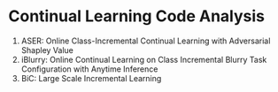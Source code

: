 # Continual Learning Code Analysis
1. ASER: Online Class-Incremental Continual Learning with Adversarial Shapley Value
2. iBlurry: Online Continual Learning on Class Incremental Blurry Task Configuration with Anytime Inference
3. BiC: Large Scale Incremental Learning